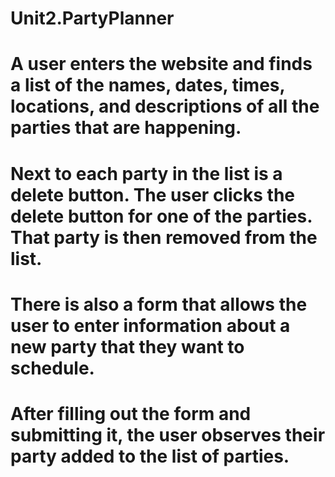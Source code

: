 # Unit2.PartyPlanner
# A user enters the website and finds a list of the names, dates, times, locations, and descriptions of all the parties that are happening.
# Next to each party in the list is a delete button. The user clicks the delete button for one of the parties. That party is then removed from the list.
# There is also a form that allows the user to enter information about a new party that they want to schedule. 
# After filling out the form and submitting it, the user observes their party added to the list of parties.
